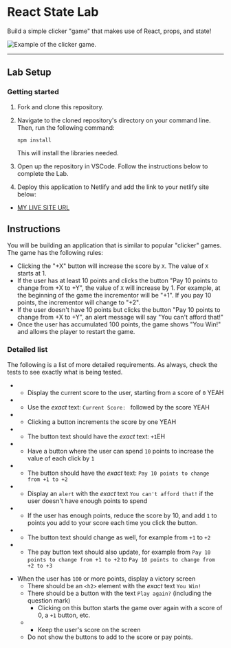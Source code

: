 # React State Lab

Build a simple clicker "game" that makes use of React, props, and state!

![Example of the clicker game.](./assets/clicker-game.gif)

---

## Lab Setup

### Getting started

1. Fork and clone this repository.

1. Navigate to the cloned repository's directory on your command line. Then, run the following command:

   ```
   npm install
   ```

   This will install the libraries needed.

1. Open up the repository in VSCode. Follow the instructions below to complete the Lab.

1. Deploy this application to Netlify and add the link to your netlify site below:

- [MY LIVE SITE URL]()

## Instructions

You will be building an application that is similar to popular "clicker" games. The game has the following rules:

- Clicking the "+X" button will increase the score by `X`. The value of `X` starts at 1.
- If the user has at least 10 points and clicks the button "Pay 10 points to change from +X to +Y", the value of `X` will increase by 1. For example, at the beginning of the game the incrementor will be "+1". If you pay 10 points, the incrementor will change to "+2".
- If the user doesn't have 10 points but clicks the button "Pay 10 points to change from +X to +Y", an alert message will say "You can't afford that!"
- Once the user has accumulated 100 points, the game shows "You Win!" and allows the player to restart the game.

### Detailed list

The following is a list of more detailed requirements. As always, check the tests to see exactly what is being tested.

* - Display the current score to the user, starting from a score of `0` YEAH
*  - Use the _exact_ text: `Current Score: ` followed by the score YEAH
* - Clicking a button increments the score by one YEAH
* - The button text should have the _exact_ text: `+1`EH
* - Have a button where the user can spend `10` points to increase the value of each click by `1`
*  - The button should have the _exact_ text: `Pay 10 points to change from +1 to +2`
*  - Display an `alert` with the _exact_ text `You can't afford that!` if the user doesn't have enough points to spend
*  - If the user has enough points, reduce the score by 10, and add `1` to points you add to your score each time you click the button.
*  - The button text should change as well, for example from `+1` to `+2`
*  - The pay button text should also update, for example from `Pay 10 points to change from +1 to +2` to `Pay 10 points to change from +2 to +3`
- When the user has `100` or more points, display a victory screen
  - There should be an `<h2>` element with the _exact_ text `You Win!`
  - There should be a button with the text `Play again?` (including the question mark)
    - Clicking on this button starts the game over again with a score of 0, a `+1` button, etc.
  * - Keep the user's score on the screen
  - Do not show the buttons to add to the score or pay points.
